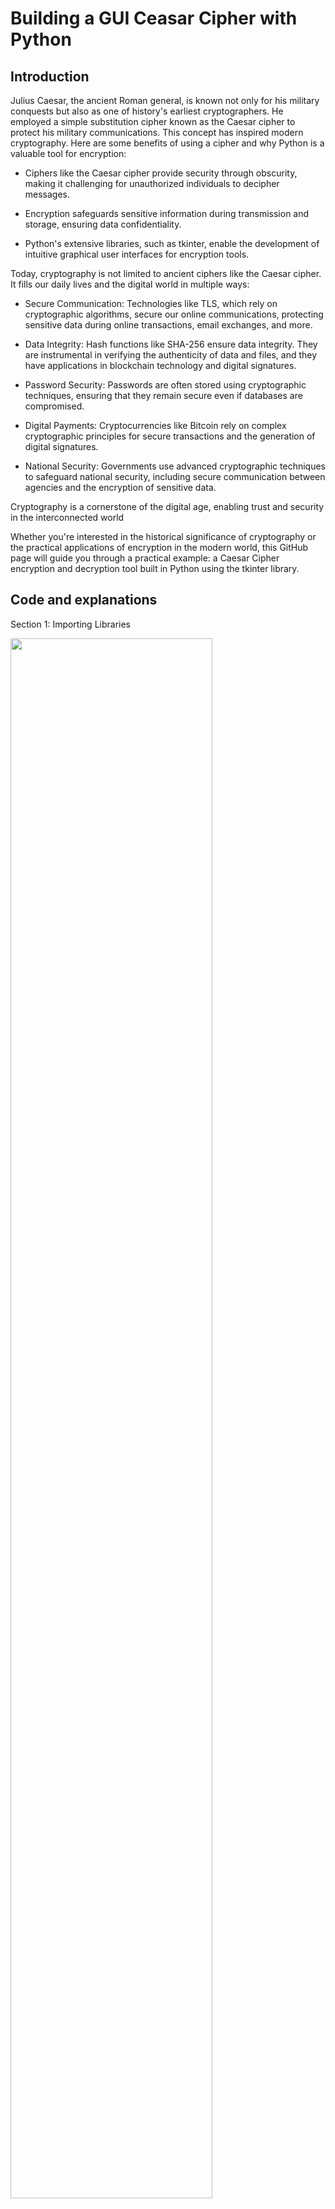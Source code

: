 <h1>Building a GUI Ceasar Cipher with Python</h1>

<h2>Introduction</h2>

Julius Caesar, the ancient Roman general, is known not only for his military conquests but also as one of history's earliest cryptographers. He employed a simple substitution cipher known as the Caesar cipher to protect his military communications. This concept has inspired modern cryptography. Here are some benefits of using a cipher and why Python is a valuable tool for encryption:

- Ciphers like the Caesar cipher provide security through obscurity, making it challenging for unauthorized individuals to decipher messages.
  
- Encryption safeguards sensitive information during transmission and storage, ensuring data confidentiality.
  
- Python's extensive libraries, such as tkinter, enable the development of intuitive graphical user interfaces for encryption tools.

Today, cryptography is not limited to ancient ciphers like the Caesar cipher. It fills our daily lives and the digital world in multiple ways:

- Secure Communication: Technologies like TLS, which rely on cryptographic algorithms, secure our online communications, protecting sensitive data during online transactions, email exchanges, and more.

- Data Integrity: Hash functions like SHA-256 ensure data integrity. They are instrumental in verifying the authenticity of data and files, and they have applications in blockchain technology and digital signatures.

- Password Security: Passwords are often stored using cryptographic techniques, ensuring that they remain secure even if databases are compromised.

- Digital Payments: Cryptocurrencies like Bitcoin rely on complex cryptographic principles for secure transactions and the generation of digital signatures.

- National Security: Governments use advanced cryptographic techniques to safeguard national security, including secure communication between agencies and the encryption of sensitive data.

Cryptography is a cornerstone of the digital age, enabling trust and security in the interconnected world

Whether you're interested in the historical significance of cryptography or the practical applications of encryption in the modern world, this GitHub page will guide you through a practical example: a Caesar Cipher encryption and decryption tool built in Python using the tkinter library.

<h2>Code and explanations</h2>

Section 1: Importing Libraries

<img src="https://i.imgur.com/8aNTnlE.png" height="80%" width="80%"/>

Explanation:

In this section, we import the necessary Python libraries:

tkinter: This library is used for creating the graphical user interface (GUI).

string: This library provides string constants, including the lowercase English alphabet.

Section 2: Encryption Function

<img src="https://i.imgur.com/2Sxpnsa.png" height="80%" width="80%" alt="Disk Sanitization Steps"/>

Explanation:

This section defines the encrypt function, which performs Caesar Cipher encryption.

It retrieves the shift value, input text, and a set of characters.

It generates a key for encryption based on the shift value.

The function then encrypts the input text using the key and displays the result in the GUI.

Section 3: Decryption Function

<img src="https://i.imgur.com/0ootCW0.png" height="80%" width="80%" alt="Disk Sanitization Steps"/>

Explanation:

This section defines the decrypt function, which performs Caesar Cipher decryption.
It retrieves the shift value, input text, and a set of characters.
It generates a key for decryption based on the shift value.
The function then decrypts the input text using the key and displays the result in the GUI.

Section 4: GUI Initialization

<img src="https://i.imgur.com/I1wG6ZC.png" height="80%" width="80%" alt="Disk Sanitization Steps"/>

Explanation:

This section initializes the GUI by creating a main window with a title and specific dimensions. It also sets the background color.

Section 5: Introduction and Labels

<img src="https://i.imgur.com/FlWMY15.png" height="80%" width="80%" alt="Disk Sanitization Steps"/>

Explanation:

These lines create and display labels in the GUI, providing introductory information and instructions for using the Caesar Cipher tool.

Section 6: Shift Value Input

<img src="https://i.imgur.com/HaiK5s9.png" height="80%" width="80%" alt="Disk Sanitization Steps"/>

Explanation:

This section creates labels and an entry widget for users to input the shift value for encryption or decryption.

Section 7: Message Input

<img src="https://i.imgur.com/zyqfCZ6.png" height="80%" width="80%" alt="Disk Sanitization Steps"/>

Explanation:

These lines create labels and a Text widget for users to enter the message they want to encrypt or decrypt.

Section 8: Encryption and Decryption Buttons

<img src="https://i.imgur.com/FkndSNC.png" height="80%" width="80%" alt="Disk Sanitization Steps"/>

Explanation:

This section adds buttons for encryption and decryption. The command parameter associates these buttons with the encrypt and decrypt functions defined earlier.

Section 9: Result Display

<img src="https://i.imgur.com/4rUxAcu.png" height="80%" width="80%" alt="Disk Sanitization Steps"/>

Explanation:

These lines create a Text widget to display the result of encryption or decryption.

Section 10: Author Information

<img src="https://i.imgur.com/CWXDFmT.png" height="80%" width="80%" alt="Disk Sanitization Steps"/>

Explanation:

This section provides information about the author of the Caesar Cipher tool.

Section 11: Main Loop

<img src="https://i.imgur.com/pC3zvcx.png" height="80%" width="80%" alt="Disk Sanitization Steps"/>

Explanation:

This line initiates the main event loop, which keeps the GUI application running and responsive to user interactions.
The code is organized into these logical sections to create a user-friendly Caesar Cipher encryption and decryption tool with a graphical user interface.








